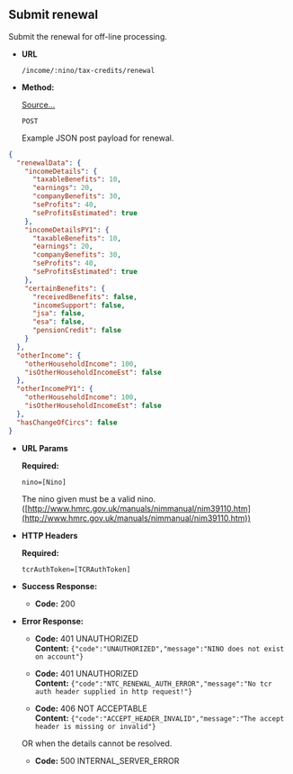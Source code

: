 Submit renewal
----
  Submit the renewal for off-line processing.

* **URL**

  `/income/:nino/tax-credits/renewal`

* **Method:**

    [Source...](https://github.com/hmrc/personal-income/blob/master/app/uk/gov/hmrc/apigateway/personalincome/domain/Renewals.scala#L126)

  `POST`

    Example JSON post payload for renewal.

```json
{
  "renewalData": {
    "incomeDetails": {
      "taxableBenefits": 10,
      "earnings": 20,
      "companyBenefits": 30,
      "seProfits": 40,
      "seProfitsEstimated": true
    },
    "incomeDetailsPY1": {
      "taxableBenefits": 10,
      "earnings": 20,
      "companyBenefits": 30,
      "seProfits": 40,
      "seProfitsEstimated": true
    },
    "certainBenefits": {
      "receivedBenefits": false,
      "incomeSupport": false,
      "jsa": false,
      "esa": false,
      "pensionCredit": false
    }
  },
  "otherIncome": {
    "otherHouseholdIncome": 100,
    "isOtherHouseholdIncomeEst": false
  },
  "otherIncomePY1": {
    "otherHouseholdIncome": 100,
    "isOtherHouseholdIncomeEst": false
  },
  "hasChangeOfCircs": false
}
```


*  **URL Params**

   **Required:**
 
   `nino=[Nino]`
   
   The nino given must be a valid nino. ([http://www.hmrc.gov.uk/manuals/nimmanual/nim39110.htm](http://www.hmrc.gov.uk/manuals/nimmanual/nim39110.htm))

*  **HTTP Headers**

   **Required:**
 
   `tcrAuthToken=[TCRAuthToken]`


* **Success Response:**

  * **Code:** 200 <br />

* **Error Response:**


  * **Code:** 401 UNAUTHORIZED <br />
    **Content:** `{"code":"UNAUTHORIZED","message":"NINO does not exist on account"}`

  * **Code:** 401 UNAUTHORIZED <br />
    **Content:** `{"code":"NTC_RENEWAL_AUTH_ERROR","message":"No tcr auth header supplied in http request!"}`

  * **Code:** 406 NOT ACCEPTABLE <br />
    **Content:** `{"code":"ACCEPT_HEADER_INVALID","message":"The accept header is missing or invalid"}`

  OR when the details cannot be resolved.

  * **Code:** 500 INTERNAL_SERVER_ERROR <br />



